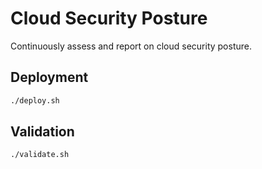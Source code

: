 # Cloud Security Posture

Continuously assess and report on cloud security posture.

## Deployment

```bash
./deploy.sh
```

## Validation

```bash
./validate.sh
```
